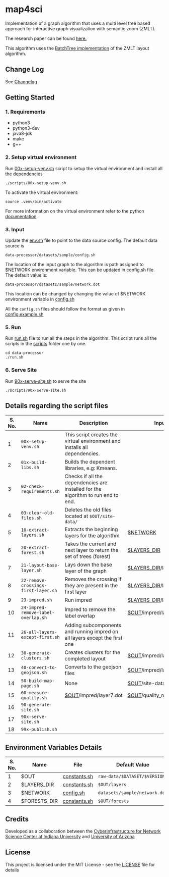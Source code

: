 # map4sci

Implementation of a graph algorithm that uses a multi level tree based approach for interactive graph visualization with semantic zoom (ZMLT).

The research paper can be found [here.](https://arxiv.org/pdf/1906.05996.pdf)

This algorithm uses the [BatchTree implementation](https://github.com/khaled-rahman/BatchTree) of the ZMLT layout algorithm.

## Change Log

See [Changelog](CHANGELOG.md)

## Getting Started

### 1. Requirements

* python3
* python3-dev
* java8-jdk
* make
* g++

### 2. Setup virtual environment
Run [00x-setup-venv.sh](scripts/00x-setup-venv.sh) </a> script to setup the virtual environment and install all the dependencies

    ./scripts/00x-setup-venv.sh

To activate the virtual environment:

    source .venv/bin/activate

For more information on the virtual environment refer to the python [documentation](https://docs.python.org/3/library/venv.html).

### 3. Input

Update the [env.sh](env.sh) file to point to the data source config. The default data source is

    data-processor/datasets/sample/config.sh

The location of the input graph to the algorithm is path assigned to $NETWORK environment variable. This can be updated in config.sh file. The default value is:

    data-processor/datasets/sample/network.dot 

This location can be changed by changing the value of $NETWORK environment variable in [config.sh](data-processor/datasets/sample/config.sh)

All the `config.sh` files should follow the format as given in [config.example.sh](data-processor/datasets/config.example.sh)

### 5. Run

Run [run.sh](data-processor/run.sh) file to run all the steps in the algorithm. This script runs all the scripts in the [scripts](data-processor/scripts) folder one by one.

    cd data-processor
    ./run.sh

### 6. Serve Site

Run [90x-serve-site.sh](scripts/90x-serve-site.sh) to serve the site

    ./scripts/90x-serve-site.sh

## Details regarding the script files

S. No. | Name |Description | Input Location | Output Location
--- | ---| --- | --- | ---
1 | `00x-setup-venv.sh` | This script creates the virtual environment and installs all dependencies. |  |
2 | `01x-build-libs.sh` | Builds the dependent libraries, e.g: Kmeans. | |
3 | `02-check-requirements.sh` | Checks if all the dependencies are installed for the algorithm to run end to end. |  |
4 | `03-clear-old-files.sh` | Deletes the old files located at `$OUT/site-data/` |  |[$OUT](constants.sh)/site-data/  
5 | `10-extract-layers.sh` |  Extracts the beginning layers for the algorithm | [$NETWORK](datasets/sample/config.sh) | None
6 | `20-extract-forest.sh` | Takes the current and next layer to return the set of trees (forest) | [$LAYERS_DIR](constants.sh) | [$FORESTS_DIR](constants.sh)$
7 | `21-layout-base-layer.sh` | Lays down the base layer of the graph | [$LAYERS_DIR](constants.sh)/layer0.dot |  [$LAYERS_DIR](constants.sh)/layer0.dot
8 | `22-remove-crossings-first-layer.sh` | Removes the crossing if they are present in the first layer | [$LAYERS_DIR](constants.sh)/layer0.dot | None
9 | `23-impred.sh` | Run impred | [$LAYERS_DIR](constants.sh)/layer0.dot | [$OUT](constants.sh)/impred/layer0.dot
10 | `24-impred-remove-label-overlap.sh` | Impred to remove the label overlap | [$OUT](constants.sh)/impred/layer0.dot | [$OUT](constants.sh)/impred/layer0.dot
11 | `26-all-layers-except-first.sh` | Adding subcomponents and running impred on all layers except the first one |  |
12 | `30-generate-clusters.sh` | Creates clusters for the completed layout | [$OUT](constants.sh)/impred/layer7.dot | [$OUT](constants.sh)/clustered/map.svg
13 | `40-convert-to-geojson.sh` | Converts to the geojson files | [$OUT](constants.sh)/impred/layer7.dot | [$OUT](constants.sh)/clustered
14 | `50-build-map-page.sh` | None |  [$OUT](constants.sh)/site-data/visualization
15 | `60-measure-quality.sh` | [$OUT](constants.sh)/impred/layer7.dot | [$OUT](constants.sh)/quality_measurement/result.txt
16 | `90-generate-site.sh` |  |
17 | `90x-serve-site.sh` |  |  
18 | `99x-publish.sh` |  |

## Environment Variables Details

S. No. | Name | File | Default Value
--- | --- | --- | ---
1 | $OUT | [constants.sh](constants.sh) | `raw-data/$DATASET/$VERSION`
2 | $LAYERS_DIR |[constants.sh](constants.sh) | `$OUT/layers`
3 | $NETWORK | [config.sh](datasets/sample/config.sh) | `datasets/sample/network.dot`
4 | $FORESTS_DIR | [constants.sh](constants.sh)| `$OUT/forests`

## Credits

Developed as a collaboration between the [Cyberinfrastructure for Network Science Center at Indiana University](http://cns.iu.edu/) and [University of Arizona](https://www.arizona.edu/)

## License

This project is licensed under the MIT License - see the [LICENSE](LICENSE) file for details
